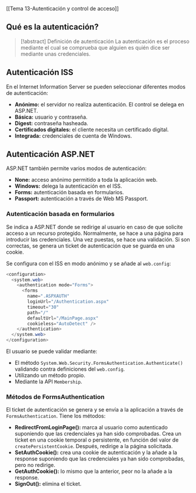 [[Tema 13-Autenticación y control de acceso]]

## Qué es la autenticación?
> [!abstract] Definición de autenticación
> La autenticación es el proceso mediante el cual se comprueba que alguien es quién dice ser mediante unas credenciales.

## Autenticación ISS
En el Internet Information Server se pueden seleccionar diferentes modos de autenticación:
+ **Anónimo:** el servidor no realiza autenticación. El control se delega en ASP.NET.
+ **Básica:** usuario y contraseña.
+ **Digest:** contraseña hasheada.
+ **Certificados digitales:** el cliente necesita un certificado digital.
+ **Integrada:** credenciales de cuenta de Windows.

## Autenticación ASP.NET
ASP.NET también permite varios modos de autenticación:
+ **None:** acceso anónimo permitido a toda la aplicación web.
+ **Windows:** delega la autenticación en el ISS.
+ **Forms:** autenticación basada en formularios.
+ **Passport:** autenticación a través de Web MS Passport.

### Autenticación basada en formularios
Se indica a ASP.NET donde se redirige al usuario en caso de que solicite acceso a un recurso protegido. Normalmente, se hace a una página para introducir las credenciales. Una vez puestas, se hace una validación. Si son correctas, se genera un ticket de autenticación que se guarda en una cookie.

Se configura con el ISS en modo anónimo y se añade al `web.config`:

```csharp
<configuration>
  <system.web>
    <authentication mode="Forms">
      <forms
        name=".ASPXAUTH"
        loginUrl="/Authentication.aspx"
        timeout="30"
        path="/"
        defaultUrl="/MainPage.aspx"
        cookieless="AutoDetect" />
    </authentication>
  </system.web>
</configuration>
```

El usuario se puede validar mediante:
+ El método `System.Web.Security.FormsAuthentication.Authenticate()` validando contra definiciones del `web.config`.
+ Utilizando un método propio.
+ Mediante la API `Membership`.

### Métodos de FormsAuthentication
El ticket de autenticación se genera y se envía a la aplicación a través de `FormsAuthentication`. Tiene los métodos:
+ **RedirectFromLoginPage():** marca al usuario como autenticado suponiendo que las credenciales ya han sido comprobadas. Crea un ticket en una cookie temporal o persistente, en función del valor de `createPersistentCookie`. Después, redirige a la página solicitada.
+ **SetAuthCookie():** crea una cookie de autenticación y la añade a la response suponiendo que las credenciales ya han sido comprobadas, pero no redirige.
+ **GetAuthCookie():** lo mismo que la anterior, peor no la añade a la response.
+ **SignOut():** elimina el ticket.

